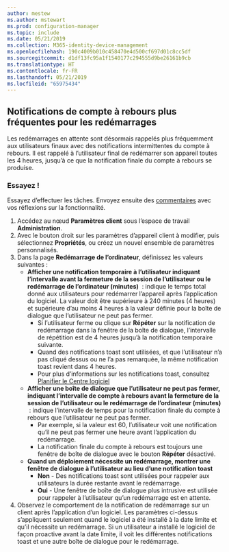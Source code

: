 ```yaml
---
author: mestew
ms.author: mstewart
ms.prod: configuration-manager
ms.topic: include
ms.date: 05/21/2019
ms.collection: M365-identity-device-management
ms.openlocfilehash: 190c4009b010c458470e4d500cf697d01c8cc5df
ms.sourcegitcommit: d1df13fc95a1f1540177c294555d9be26161b9cb
ms.translationtype: HT
ms.contentlocale: fr-FR
ms.lasthandoff: 05/21/2019
ms.locfileid: "65975434"
---
```

## <a name="bkmk_restart"></a> Notifications de compte à rebours plus fréquentes pour les redémarrages
<!--3976435-->
Les redémarrages en attente sont désormais rappelés plus fréquemment aux utilisateurs finaux avec des notifications intermittentes du compte à rebours. Il est rappelé à l’utilisateur final de redémarrer son appareil toutes les 4 heures, jusqu’à ce que la notification finale du compte à rebours se produise.

### <a name="try-it-out"></a>Essayez !

Essayez d’effectuer les tâches. Envoyez ensuite des [commentaires](/sccm/core/understand/find-help#product-feedback) avec vos réflexions sur la fonctionnalité.

1. Accédez au nœud **Paramètres client** sous l’espace de travail **Administration**.
2. Avec le bouton droit sur les paramètres d’appareil client à modifier, puis sélectionnez **Propriétés**, ou créez un nouvel ensemble de paramètres personnalisés.
3. Dans la page **Redémarrage de l’ordinateur**, définissez les valeurs suivantes :
   - **Afficher une notification temporaire à l’utilisateur indiquant l’intervalle avant la fermeture de la session de l’utilisateur ou le redémarrage de l’ordinateur (minutes)**  : indique le temps total donné aux utilisateurs pour redémarrer l’appareil après l’application du logiciel. La valeur doit être supérieure à 240 minutes (4 heures) et supérieure d’au moins 4 heures à la valeur définie pour la boîte de dialogue que l’utilisateur ne peut pas fermer.
      - Si l’utilisateur ferme ou clique sur **Répéter** sur la notification de redémarrage dans la fenêtre de la boîte de dialogue, l’intervalle de répétition est de 4 heures jusqu’à la notification temporaire suivante.
      - Quand des notifications toast sont utilisées, et que l’utilisateur n’a pas cliqué dessus ou ne l’a pas remarquée, la même notification toast revient dans 4 heures. 
      - Pour plus d’informations sur les notifications toast, consultez [Planifier le Centre logiciel](/sccm/apps/plan-design/plan-for-software-center#bkmk_impact)
   - **Afficher une boîte de dialogue que l’utilisateur ne peut pas fermer, indiquant l’intervalle de compte à rebours avant la fermeture de la session de l’utilisateur ou le redémarrage de l’ordinateur (minutes)**  : indique l’intervalle de temps pour la notification finale du compte à rebours que l’utilisateur ne peut pas fermer. 
      - Par exemple, si la valeur est 60, l’utilisateur voit une notification qu’il ne peut pas fermer une heure avant l’application du redémarrage. 
      - La notification finale du compte à rebours est toujours une fenêtre de boîte de dialogue avec le bouton **Répéter** désactivé.
   - **Quand un déploiement nécessite un redémarrage, montrer une fenêtre de dialogue à l’utilisateur au lieu d’une notification toast** 
      - **Non** - Des notifications toast sont utilisées pour rappeler aux utilisateurs la durée restante avant le redémarrage.
      -  **Oui** - Une fenêtre de boîte de dialogue plus intrusive est utilisée pour rappeler à l’utilisateur qu’un redémarrage est en attente.
4. Observez le comportement de la notification de redémarrage sur un client après l’application d’un logiciel. Les paramètres ci-dessus s’appliquent seulement quand le logiciel a été installé à la date limite et qu’il nécessite un redémarrage. Si un utilisateur a installé le logiciel de façon proactive avant la date limite, il voit les différentes notifications toast et une autre boîte de dialogue pour le redémarrage.
